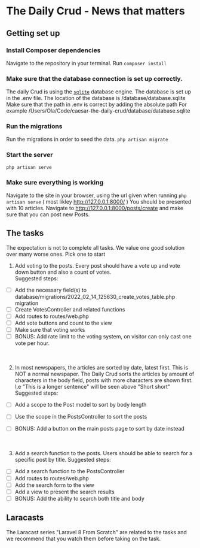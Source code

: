# The Daily Crud  - News that matters

## Getting set up

### Install Composer dependencies
Navigate to the repository in your terminal. Run ```composer install```


### Make sure that the database connection is set up correctly.
The daily Crud is using the [`sqlite`](https://www.sqlite.org/) database engine.
The database is set up in the .env file. The location of the database is /database/database.sqlite
Make sure that the path in .env is correct by adding the absolute path For example 
/Users/Ola/Code/caesar-the-daily-crud/database/database.sqlite

### Run the migrations
Run the migrations in order to seed the data. ```php artisan migrate```

### Start the server
```php artisan serve```

### Make sure everything is working
Navigate to the site in your browser, using the url given when running ```php artisan serve``` 
( most likley http://127.0.0.1:8000/ ) You should be presented with 10 articles. 
Navigate to http://127.0.0.1:8000/posts/create and make sure that you can post new Posts.


## The tasks
The expectation is not to complete all tasks. We value one good solution over many worse ones. Pick one to start

1. Add voting to the posts. Every post should have a vote up and vote down button and also a count of votes.   
    Suggested steps:
- [ ] Add the necessary field(s) to database/migrations/2022_02_14_125630_create_votes_table.php migration
- [ ] Create VotesController and related functions
- [ ] Add routes to routes/web.php
- [ ] Add vote buttons and count to the view
- [ ] Make sure that voting works
- [ ] BONUS: Add rate limit to the voting system, on visitor can only cast one vote per hour.
<br> <br> <br> 

2. In most newspapers, the articles are sorted by date, latest first. This is NOT a normal newspaper.
The Daily Crud sorts the articles by amount of characters in the body field, posts with more characters are shown first.
I.e "This is a longer sentence" will be seen above "Short short"  
    Suggested steps:  
- [ ] Add a scope to the Post model to sort by body length
- [ ] Use the scope in the PostsController to sort the posts
- [ ] BONUS: Add a button on the main posts page to sort by date instead
<br> <br> <br> 


3. Add a search function to the posts. Users should be able to search for a specific post by title.
    Suggested steps:
- [ ] Add a search function to the PostsController
- [ ] Add routes to routes/web.php
- [ ] Add the search form to the view
- [ ] Add a view to present the search results
- [ ] BONUS: Add the ability to search both title and body

## Laracasts
The Laracast series "Laravel 8 From Scratch" are related to the tasks and we recommend that you watch 
them before taking on the task.


